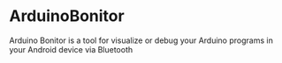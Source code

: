 # ArduinoBonitor
Arduino Bonitor is a tool for visualize or debug your Arduino programs in your Android device via Bluetooth

